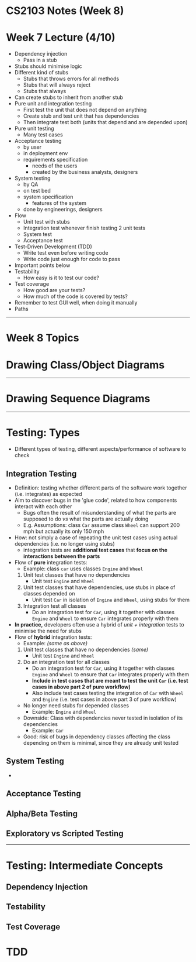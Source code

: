 # CS2103 Notes (Week 8)

# Week 7 Lecture (4/10)
 
* Dependency injection
    - Pass in a stub
* Stubs should minimise logic
* Different kind of stubs
    - Stubs that throws errors for all methods
    - Stubs that will always reject
    - Stubs that always
* Can create stubs to inherit from another stub
* Pure unit and integration testing
    - First test the unit that does not depend on anything
    - Create stub and test unit that has dependencies
    - Then integrate test both (units that depend and are depended upon)
* Pure unit testing
    - Many test cases
* Acceptance testing 
    - by user
    - in deployment env
    - requirements specification
        - needs of the users
        - created by the business analysts, designers
* System testing
    - by QA
    - on test bed
    - system specification
        - features of the system
    - done by engineerings, designers
* Flow
    - Unit test with stubs
    - Integration test whenever finish testing 2 unit tests
    - System test
    - Acceptance test
* Test-Driven Development (TDD)
    - Write test even before writing code
    - Write code just enough for code to pass
* Important points below
* Testability
    - How easy is it to test our code?
* Test coverage
    - How good are your tests?
    - How much of the code is covered by tests?
* Remember to test GUI well, when doing it manually
* Paths

-----

# Week 8 Topics

# Drawing Class/Object Diagrams

-----

# Drawing Sequence Diagrams

-----

# Testing: Types

* Different types of testing, different aspects/performance of software to check

## Integration Testing

* Definition: testing whether different parts of the software work together (i.e. integrates) as expected
* Aim to discover bugs in the 'glue code', related to how components interact with each other
    - Bugs often the result of misunderstanding of what the parts are supposed to do _vs_ what the parts are actually doing
    - E.g. Assumptions: class `Car` assume class `Wheel` can support 200 mph but actually its only 150 mph
* How: not simply a case of repeating the unit test cases using actual dependencies (i.e. no longer using stubs)
    - integration tests are **additional test cases** that **focus on the interactions between the parts**
* Flow of **pure** integration tests:
    - Example: class `car` uses classes `Engine` and `Wheel`
    1. Unit test classes that have no dependencies
        - Unit test `Engine` and `Wheel`
    2. Unit test classes that have dependencies, use stubs in place of classes depended on
        - Unit test `Car` in isolation of `Engine` and `Wheel`, using stubs for them
    3. Integration test all classes
        - Do an integration test for `Car`, using it together with classes `Engine` and `Wheel` to ensure `Car` integrates properly with them
* **In practice,** developers often use a hybrid of *unit + integration* tests to minimise the need for stubs
* Flow of **hybrid** integration tests:
    - Example: _(same as above)_
    1. Unit test classes that have no dependencies _(same)_
        - Unit test `Engine` and `Wheel`
    2. Do an integration test for all classes
        - Do an integration test for `Car`, using it together with classes `Engine` and `Wheel` to ensure that `Car` integrates properly with them
        - **Include in test cases that are meant to test the unit `Car` (i.e. test cases in above part 2 of pure workflow)** 
        - Also include test cases testing the integration of `Car` with `Wheel` and `Engine` (i.e. test cases in above part 3 of pure workflow)
    - No longer need stubs for depended classes
        - Example: `Engine` and `Wheel`
    - Downside: Class with dependencies never tested in isolation of its dependencies
        - Example: `Car`
    - Good: risk of bugs in dependency classes affecting the class depending on them is minimal, since they are already unit tested

## System Testing
* 


## Acceptance Testing
## Alpha/Beta Testing
## Exploratory vs Scripted Testing

-----

# Testing: Intermediate Concepts

## Dependency Injection
## Testability
## Test Coverage
# TDD